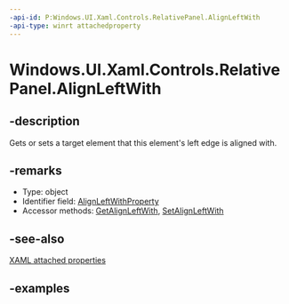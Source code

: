 ```yaml
---
-api-id: P:Windows.UI.Xaml.Controls.RelativePanel.AlignLeftWith
-api-type: winrt attachedproperty
---
```


# Windows.UI.Xaml.Controls.RelativePanel.AlignLeftWith

<!--
see GetAlignLeftWith, and SetAlignLeftWith
-->

## -description

Gets or sets a target element that this element's left edge is aligned with.

## -remarks

<ul><li>Type: object</li><li>Identifier field: <a href="/uwp/api/windows.ui.xaml.controls.relativepanel.alignleftwithproperty">AlignLeftWithProperty</a></li><li>Accessor methods: <a href="/uwp/api/windows.ui.xaml.controls.relativepanel.getalignleftwith">GetAlignLeftWith</a>, <a href="/uwp/api/windows.ui.xaml.controls.relativepanel.setalignleftwith">SetAlignLeftWith</a></li></ul>

## -see-also

[XAML attached properties](/windows/uwp/xaml-platform/attached-properties-overview)

## -examples
